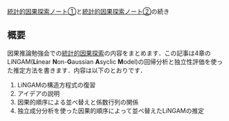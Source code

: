 [統計的因果探索ノート①](https://plaid.esa.io/posts/10861 )と[統計的因果探索ノート②](https://plaid.esa.io/posts/10996)の続き

## 概要
因果推論勉強会での[統計的因果探索](https://www.kspub.co.jp/book/detail/1529250.html)の内容をまとめます．この記事は4章のLiNGAM(**Li**near **N**on-**G**aussian **A**syclic **M**odel)の回帰分析と独立性評価を使った推定方法を書きます．内容は以下のとおりです．
1. LiNGAMの構造方程式の復習
1. アイデアの説明
1. 因果的順序による並べ替えと係数行列の関係
1. 独立成分分析を使った因果的順序によって並べ替えたLiNGAMの推定